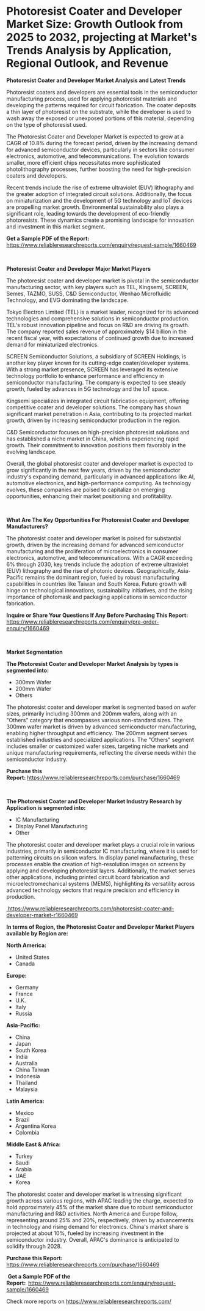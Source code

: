 <p><h1>Photoresist Coater and Developer Market Size: Growth Outlook from 2025 to 2032, projecting at Market's Trends Analysis by Application, Regional Outlook, and Revenue</h1></p><p><strong>Photoresist Coater and Developer Market Analysis and Latest Trends</strong></p>
<p><p>Photoresist coaters and developers are essential tools in the semiconductor manufacturing process, used for applying photoresist materials and developing the patterns required for circuit fabrication. The coater deposits a thin layer of photoresist on the substrate, while the developer is used to wash away the exposed or unexposed portions of this material, depending on the type of photoresist used. </p><p>The Photoresist Coater and Developer Market is expected to grow at a CAGR of 10.8% during the forecast period, driven by the increasing demand for advanced semiconductor devices, particularly in sectors like consumer electronics, automotive, and telecommunications. The evolution towards smaller, more efficient chips necessitates more sophisticated photolithography processes, further boosting the need for high-precision coaters and developers. </p><p>Recent trends include the rise of extreme ultraviolet (EUV) lithography and the greater adoption of integrated circuit solutions. Additionally, the focus on miniaturization and the development of 5G technology and IoT devices are propelling market growth. Environmental sustainability also plays a significant role, leading towards the development of eco-friendly photoresists. These dynamics create a promising landscape for innovation and investment in this market segment.</p></p>
<p><strong>Get a Sample PDF of the Report:&nbsp;</strong> <a href="https://www.reliableresearchreports.com/enquiry/request-sample/1660469?utm_campaign=3309&utm_medium=2&utm_source=Github&utm_content=ia&utm_term=29032025&utm_id=photoresist-coater-and-developer">https://www.reliableresearchreports.com/enquiry/request-sample/1660469</a></p>
<p>&nbsp;</p>
<p><strong>Photoresist Coater and Developer Major Market Players</strong></p>
<p><p>The photoresist coater and developer market is pivotal in the semiconductor manufacturing sector, with key players such as TEL, Kingsemi, SCREEN, Semes, TAZMO, SUSS, C&D Semiconductor, Wenhao Microfluidic Technology, and EVG dominating the landscape. </p><p>Tokyo Electron Limited (TEL) is a market leader, recognized for its advanced technologies and comprehensive solutions in semiconductor production. TEL's robust innovation pipeline and focus on R&D are driving its growth. The company reported sales revenue of approximately $14 billion in the recent fiscal year, with expectations of continued growth due to increased demand for miniaturized electronics.</p><p>SCREEN Semiconductor Solutions, a subsidiary of SCREEN Holdings, is another key player known for its cutting-edge coater/developer systems. With a strong market presence, SCREEN has leveraged its extensive technology portfolio to enhance performance and efficiency in semiconductor manufacturing. The company is expected to see steady growth, fueled by advances in 5G technology and the IoT space.</p><p>Kingsemi specializes in integrated circuit fabrication equipment, offering competitive coater and developer solutions. The company has shown significant market penetration in Asia, contributing to its projected market growth, driven by increasing semiconductor production in the region.</p><p>C&D Semiconductor focuses on high-precision photoresist solutions and has established a niche market in China, which is experiencing rapid growth. Their commitment to innovation positions them favorably in the evolving landscape.</p><p>Overall, the global photoresist coater and developer market is expected to grow significantly in the next few years, driven by the semiconductor industry's expanding demand, particularly in advanced applications like AI, automotive electronics, and high-performance computing. As technology evolves, these companies are poised to capitalize on emerging opportunities, enhancing their market positioning and profitability.</p></p>
<p>&nbsp;</p>
<p><strong>What Are The Key Opportunities For Photoresist Coater and Developer Manufacturers?</strong></p>
<p><p>The photoresist coater and developer market is poised for substantial growth, driven by the increasing demand for advanced semiconductor manufacturing and the proliferation of microelectronics in consumer electronics, automotive, and telecommunications. With a CAGR exceeding 6% through 2030, key trends include the adoption of extreme ultraviolet (EUV) lithography and the rise of photonic devices. Geographically, Asia-Pacific remains the dominant region, fueled by robust manufacturing capabilities in countries like Taiwan and South Korea. Future growth will hinge on technological innovations, sustainability initiatives, and the rising importance of photomask and packaging applications in semiconductor fabrication.</p></p>
<p><strong>Inquire or Share Your Questions If Any Before Purchasing This Report:</strong> <a href="https://www.reliableresearchreports.com/enquiry/pre-order-enquiry/1660469?utm_campaign=3309&utm_medium=2&utm_source=Github&utm_content=ia&utm_term=29032025&utm_id=photoresist-coater-and-developer">https://www.reliableresearchreports.com/enquiry/pre-order-enquiry/1660469</a></p>
<p>&nbsp;</p>
<p><strong>Market Segmentation</strong></p>
<p><strong>The Photoresist Coater and Developer Market Analysis by types is segmented into:</strong></p>
<p><ul><li>300mm Wafer</li><li>200mm Wafer</li><li>Others</li></ul></p>
<p><p>The photoresist coater and developer market is segmented based on wafer sizes, primarily including 300mm and 200mm wafers, along with an "Others" category that encompasses various non-standard sizes. The 300mm wafer market is driven by advanced semiconductor manufacturing, enabling higher throughput and efficiency. The 200mm segment serves established industries and specialized applications. The "Others" segment includes smaller or customized wafer sizes, targeting niche markets and unique manufacturing requirements, reflecting the diverse needs within the semiconductor industry.</p></p>
<p><strong>Purchase this Report:&nbsp;</strong><a href="https://www.reliableresearchreports.com/purchase/1660469?utm_campaign=3309&utm_medium=2&utm_source=Github&utm_content=ia&utm_term=29032025&utm_id=photoresist-coater-and-developer">https://www.reliableresearchreports.com/purchase/1660469</a></p>
<p>&nbsp;</p>
<p><strong>The Photoresist Coater and Developer Market Industry Research by Application is segmented into:</strong></p>
<p><ul><li>IC Manufacturing</li><li>Display Panel Manufacturing</li><li>Other</li></ul></p>
<p><p>The photoresist coater and developer market plays a crucial role in various industries, primarily in semiconductor IC manufacturing, where it is used for patterning circuits on silicon wafers. In display panel manufacturing, these processes enable the creation of high-resolution images on screens by applying and developing photoresist layers. Additionally, the market serves other applications, including printed circuit board fabrication and microelectromechanical systems (MEMS), highlighting its versatility across advanced technology sectors that require precision and efficiency in production.</p></p>
<p><a href="https://www.reliableresearchreports.com/photoresist-coater-and-developer-market-r1660469?utm_campaign=3309&utm_medium=2&utm_source=Github&utm_content=ia&utm_term=29032025&utm_id=photoresist-coater-and-developer">&nbsp;https://www.reliableresearchreports.com/photoresist-coater-and-developer-market-r1660469</a></p>
<p><strong>In terms of Region, the Photoresist Coater and Developer Market Players available by Region are:</strong></p>
<p>
    <p> <strong> North America: </strong>
        <ul>
            <li>United States</li>
            <li>Canada</li>
        </ul>
        </p> 
    <p> <strong> Europe: </strong>
        <ul>
            <li>Germany</li>
            <li>France</li>
            <li>U.K.</li>
            <li>Italy</li>
            <li>Russia</li>
        </ul>
        </p> 
    <p> <strong> Asia-Pacific: </strong>
        <ul>
            <li>China</li>
            <li>Japan</li>
            <li>South Korea</li>
            <li>India</li>
            <li>Australia</li>
            <li>China Taiwan</li>
            <li>Indonesia</li>
            <li>Thailand</li>
            <li>Malaysia</li>
        </ul>
        </p> 
    <p> <strong> Latin America: </strong>
        <ul>
            <li>Mexico</li>
            <li>Brazil</li>
            <li>Argentina Korea</li>
            <li>Colombia</li>
        </ul>
        </p> 
    <p> <strong> Middle East & Africa: </strong>
        <ul>
            <li>Turkey</li>
            <li>Saudi</li>
            <li>Arabia</li>
            <li>UAE</li>
            <li>Korea</li>
        </ul>
    </p>
    </p>
<p><p>The photoresist coater and developer market is witnessing significant growth across various regions, with APAC leading the charge, expected to hold approximately 45% of the market share due to robust semiconductor manufacturing and R&D activities. North America and Europe follow, representing around 25% and 20%, respectively, driven by advancements in technology and rising demand for electronics. China's market share is projected at about 10%, fueled by increasing investment in the semiconductor industry. Overall, APAC's dominance is anticipated to solidify through 2028.</p></p>
<p><strong>Purchase this Report: </strong><a href="https://www.reliableresearchreports.com/purchase/1660469?utm_campaign=3309&utm_medium=2&utm_source=Github&utm_content=ia&utm_term=29032025&utm_id=photoresist-coater-and-developer">https://www.reliableresearchreports.com/purchase/1660469</a></p>
<p>&nbsp;<strong>Get a Sample PDF of the Report:&nbsp;&nbsp;</strong><a href="https://www.reliableresearchreports.com/enquiry/request-sample/1660469?utm_campaign=3309&utm_medium=2&utm_source=Github&utm_content=ia&utm_term=29032025&utm_id=photoresist-coater-and-developer">https://www.reliableresearchreports.com/enquiry/request-sample/1660469</a></p>
<p><strong></strong></p>
<p>Check more reports on <a href="https://www.reliableresearchreports.com/?utm_campaign=3309&utm_medium=2&utm_source=Github&utm_content=ia&utm_term=29032025&utm_id=photoresist-coater-and-developer">https://www.reliableresearchreports.com/</a></p>